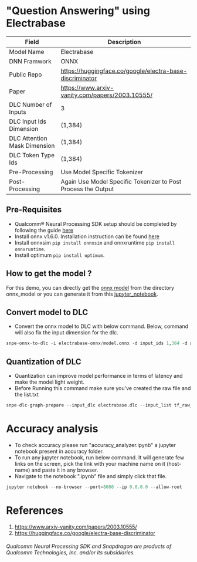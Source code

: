 # "Question Answering" using Electrabase

| Field | Description |
| --- | --- |
| Model Name | Electrabase |
| DNN Framwork | ONNX |
| Public Repo  | https://huggingface.co/google/electra-base-discriminator |
| Paper        | https://www.arxiv-vanity.com/papers/2003.10555/ |
| DLC Number of Inputs | 3 |
| DLC Input Ids Dimension | (1,384) |
| DLC Attention Mask Dimension | (1,384) |
| DLC Token Type Ids | (1,384) |
| Pre-Processing | Use Model Specific Tokenizer |
| Post-Processing | Again Use Model Specific Tokenizer to Post Process the Output |

## Pre-Requisites

- Qualcomm® Neural Processing SDK setup should be completed by following the guide [here](https://developer.qualcomm.com/sites/default/files/docs/snpe/setup.html)
- Install onnx v1.6.0. Installation instruction can be found [here](https://qdn-drekartst.qualcomm.com/hardware/qualcomm-innovators-development-kit/frameworks-qualcomm-neural-processing-sdk-for-ai)
- Install onnxsim ```pip install onnxsim``` and onnxruntime ```pip install onnxruntime```.
- Install optimum ```pip install optimum```.

## How to get the model ? 

For this demo, you can directly get the [onnx model](Models/onnx-model/model.onnx) from the directory onnx_model or you can generate it from this [jupyter_notebook](generating_model). 


## Convert model to DLC 

- Convert the onnx model to DLC with below command. Below, command will also fix the input dimension for the dlc. 

```python
snpe-onnx-to-dlc -i electrabase-onnx/model.onnx -d input_ids 1,384 -d attention_mask 1,384 -d token_type_ids 1,384 -o electrabase.dlc
```

## Quantization of DLC
- Quantization can improve model performance in terms of latency and make the model light weight. 
- Before Running this command make sure you've created the raw file and the list.txt
```python
snpe-dlc-graph-prepare --input_dlc electrabase.dlc --input_list tf_raw_list.txt  --output_dlc electrabase_int.dlc 
```

# Accuracy analysis
- To check accuracy please run "accuracy_analyzer.ipynb" a jupyter notebook present in accuracy folder.
- To run any jupyter notebook, run below command. It will generate few links on the screen, pick the link with your machine name on it (host-name) and paste it in any browser.
- Navigate to the notebook ".ipynb" file and simply click that file.
```python
jupyter notebook --no-browser --port=8080 --ip 0.0.0.0 --allow-root
```



# References

1. https://www.arxiv-vanity.com/papers/2003.10555/ 
2. https://huggingface.co/google/electra-base-discriminator

    
###### *Qualcomm Neural Processing SDK and Snapdragon are products of Qualcomm Technologies, Inc. and/or its subsidiaries.*    
